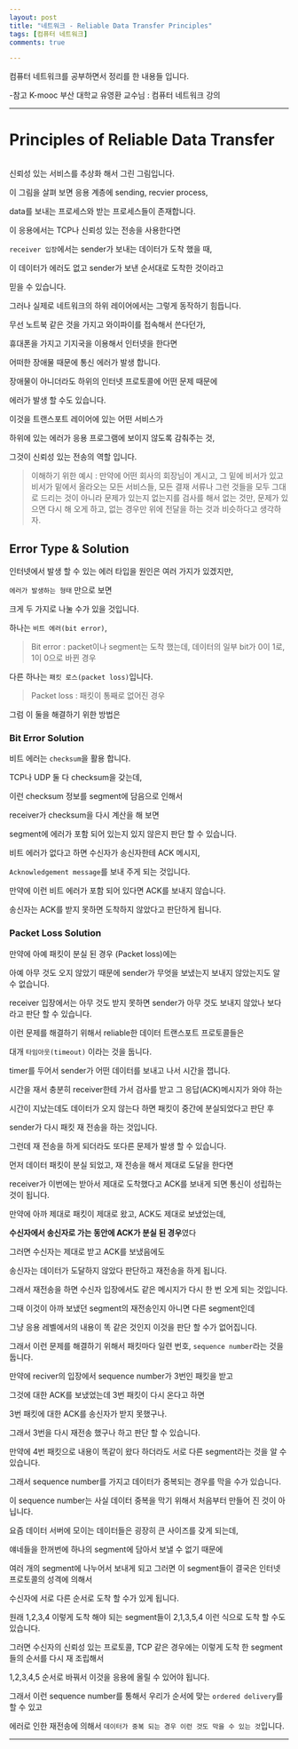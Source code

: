 ```yaml
---
layout: post
title: "네트워크 - Reliable Data Transfer Principles"
tags: [컴퓨터 네트워크]
comments: true

---
```


컴퓨터 네트워크를 공부하면서 정리를 한 내용들 입니다.

-참고 K-mooc 부산 대학교 유영환 교수님 : 컴퓨터 네트워크 강의

---

# Principles of Reliable Data Transfer

<img src="">

신뢰성 있는 서비스를 추상화 해서 그린 그림입니다.

이 그림을 살펴 보면 응용 계층에 sending, recvier process,

data를 보내는 프로세스와 받는 프로세스들이 존재합니다.

이 응용에서는 TCP나 신뢰성 있는 전송을 사용한다면

`receiver 입장`에서는 sender가 보내는 데이터가 도착 했을 때,

이 데이터가 에러도 없고 sender가 보낸 순서대로 도착한 것이라고 

믿을 수 있습니다.

그러나 실제로 네트워크의 하위 레이어에서는 그렇게 동작하기 힘듭니다.

무선 노트북 같은 것을 가지고 와이파이를 접속해서 쓴다던가,

휴대폰을 가지고 기지국을 이용해서 인터넷을 한다면

어떠한 장애물 때문에 통신 에러가 발생 합니다.

장애물이 아니더라도 하위의 인터넷 프로토콜에 어떤 문제 때문에

에러가 발생 할 수도 있습니다.

이것을 트랜스포트 레이어에 있는 어떤 서비스가 

하위에 있는 에러가 응용 프로그램에 보이지 않도록 감춰주는 것,

그것이 신뢰성 있는 전송의 역할 입니다.

> 이해하기 위한 예시 : 만약에 어떤 회사의 회장님이 계시고, 
> 그 밑에 비서가 있고 비서가 밑에서 올라오는 모든 서비스들,
> 모든 결재 서류나 그런 것들을 모두 그대로 드리는 것이 아니라
> 문제가 있는지 없는지를 검사를 해서 없는 것만, 
> 문제가 있으면 다시 해 오게 하고,
> 없는 경우만 위에 전달을 하는 것과 비슷하다고 생각하자.

## Error Type & Solution

인터넷에서 발생 할 수 있는 에러 타입을 원인은 여러 가지가 있겠지만,

`에러가 발생하는 형태` 만으로 보면 

크게 두 가지로 나눌 수가 있을 것입니다.

하나는 `비트 에러(bit error)`,

> Bit error : packet이나 segment는 도착 했는데, 데이터의 일부 bit가 0이 1로, 1이 0으로 바뀐 경우

다른 하나는 `패킷 로스(packet loss)`입니다.

> Packet loss : 패킷이 통째로 없어진 경우

그럼 이 둘을 해결하기 위한 방법은 

### Bit Error Solution

비트 에러는 `checksum`을 활용 합니다.

TCP나 UDP 둘 다 checksum을 갖는데,
 
이런 checksum 정보를 segment에 담음으로 인해서

receiver가 checksum을 다시 계산을 해 보면 

segment에 에러가 포함 되어 있는지 있지 않은지 판단 할 수 있습니다.

비트 에러가 없다고 하면 수신자가 송신자한테 ACK 메시지, 

`Acknowledgement message`를 보내 주게 되는 것입니다.

만약에 이런 비트 에러가 포함 되어 있다면 ACK를 보내지 않습니다.

송신자는 ACK를 받지 못하면 도착하지 않았다고 판단하게 됩니다.

### Packet Loss Solution

만약에 아예 패킷이 분실 된 경우 (Packet loss)에는 

아예 아무 것도 오지 않았기 때문에 sender가 무엇을 보냈는지 보내지 않았는지도 알 수 없습니다.

receiver 입장에서는 아무 것도 받지 못하면 sender가 아무 것도 보내지 않았나 보다 라고 판단 할 수 있습니다.

이런 문제를 해결하기 위해서 reliable한 데이터 트랜스포트 프로토콜들은 

대개 `타임아웃(timeout)` 이라는 것을 둡니다.

timer를 두어서 sender가 어떤 데이터를 보내고 나서 시간을 잽니다.

시간을 재서 충분히 receiver한테 가서 검사를 받고 그 응답(ACK)메시지가 와야 하는 

시간이 지났는데도 데이터가 오지 않는다 하면 패킷이 중간에 분실되었다고 판단 후

sender가 다시 패킷 재 전송을 하는 것입니다.

그런데 재 전송을 하게 되더라도 또다른 문제가 발생 할 수 있습니다. 

먼저 데이터 패킷이 분실 되었고, 재 전송을 해서 제대로 도달을 한다면

receiver가 이번에는 받아서 제대로 도착했다고 ACK를 보내게 되면 통신이 성립하는 것이 됩니다.

만약에 아까 제대로 패킷이 제대로 왔고, ACK도 제대로 보냈었는데, 

<strong>수신자에서 송신자로 가는 동안에 ACK가 분실 된 경우</strong>였다

그러면 수신자는 제대로 받고 ACK를 보냈음에도 

송신자는 데이터가 도달하지 않았다 판단하고 재전송을 하게 됩니다.

그래서 재전송을 하면 수신자 입장에서도 같은 메시지가 다시 한 번 오게 되는 것입니다.

그때 이것이 아까 보냈던 segment의 재전송인지 아니면 다른 segment인데 

그냥 응용 레벨에서의 내용이 똑 같은 것인지 이것을 판단 할 수가 없어집니다.

그래서 이런 문제를 해결하기 위해서 패킷마다 일련 번호, `sequence number`라는 것을 둡니다.

만약에 reciver의 입장에서 sequence number가 3번인 패킷을 받고 

그것에 대한 ACK를 보냈었는데 3번 패킷이 다시 온다고 하면

3번 패킷에 대한 ACK를 송신자가 받지 못했구나. 

그래서 3번을 다시 재전송 했구나 하고 판단 할 수 있습니다.

만약에 4번 패킷으로 내용이 똑같이 왔다 하더라도 서로 다른 segment라는 것을 알 수 있습니다.

그래서 sequence number를 가지고 데이터가 중복되는 경우를 막을 수가 있습니다.

이 sequence number는 사실 데이터 중복을 막기 위해서 처음부터 만들어 진 것이 아닙니다.

요즘 데이터 서버에 모이는 데이터들은 굉장히 큰 사이즈를 갖게 되는데,

얘네들을 한꺼번에 하나의 segment에 담아서 보낼 수 없기 때문에

여러 개의 segment에 나누어서 보내게 되고 그러면 이 segment들이 결국은 인터넷 프로토콜의 성격에 의해서

수신자에 서로 다른 순서로 도착 할 수가 있게 됩니다.

원래 1,2,3,4 이렇게 도착 해야 되는 segment들이 2,1,3,5,4 이런 식으로 도착 할 수도 있습니다.

그러면 수신자의 신뢰성 있는 프로토콜, TCP 같은 경우에는 이렇게 도착 한 segment들의 순서를 다시 재 조립해서

1,2,3,4,5 순서로 바꿔서 이것을 응용에 올릴 수 있어야 됩니다. 

그래서 이런 sequence number를 통해서 우리가 순서에 맞는 `ordered delivery`를 할 수 있고

에러로 인한 재전송에 의해서 `데이터가 중복 되는 경우 이런 것도 막을 수 있는 것`입니다.

---
